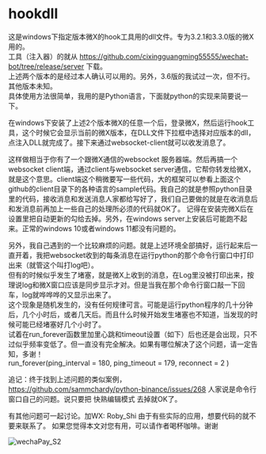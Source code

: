 # hookdll
这是windows下指定版本微X的hook工具用的dll文件。专为3.2.1和3.3.0版的微X用的。\
工具（注入器）的就从 https://github.com/cixingguangming55555/wechat-bot/tree/release/server 下载。\
上述两个版本的是经过本人确认可以用的。另外，3.6版的我试过一次，但不行。其他版本未知。\
具体使用方法很简单，我用的是Python语言，下面就python的实现来简要说一下。

在windows下安装了上述2个版本微X的任意一个后，登录微X，然后运行hook工具，这个时候它会显示当前的微X版本，在DLL文件下拉框中选择对应版本的dll，点注入DLL就完成了。接下来通过websocket-client就可以收发消息了。

这样做相当于你有了一个跟微X通信的websocket 服务器端。然后再搞一个websocket client端，通过client与websocket server通信，它帮你转发给微X，就是这个意思。client端这个稍微要写一些代码，大的框架可以参看上面这个github的client目录下的各种语言的sample代码。我自己的就是参照python目录里的代码，接收消息和发送消息人家都给写好了，我们自己要做的就是在收消息后和发消息前再加上一些自己的处理所必须的代码就OK了。
记得在安装完微X后在设置里把自动更新的勾给去掉。另外，在windows server上安装后可能跑不起来。正常的windows 10或者windows 11都没有问题的。

另外，我自己遇到的一个比较麻烦的问题。就是上述环境全部搞好，运行起来后一直开着，我把websocket收到的每条消息在运行python的那个命令行窗口中打印出来（就管这个叫打log吧）。\
但有的时候似乎发生了堵塞，就是微X上收到的消息，在Log里没被打印出来，按理说log和微X窗口应该是同步显示才对。但是当我在那个命令行窗口敲一下回车，log就哗哗哗的又显示出来了。\
这个现象是随机发生的，没有任何规律可言。可能是运行python程序的几十分钟后，几个小时后，或者几天后。而且什么时候开始发生堵塞也不知道，当发现的时候可能已经堵塞好几个小时了。\
试着在run_forever函数里加里心跳和timeout设置（如下）后也还是会出现，只不过似乎频率变低了。但一直没有完全解决。如果有哪位解决了这个问题，请一定告知，多谢！\
run_forever(ping_interval = 180, ping_timeout = 179, reconnect = 2 ) 

追记：终于找到上述问题的类似案例， https://github.com/sammchardy/python-binance/issues/268 人家说是命令行窗口自己的问题。说只要把 快熟编辑模式 去掉就OK了。

有其他问题可一起讨论。加WX: Roby_Shi 由于有些实际的应用，想要代码的就不要来联系了。
如果您觉得本文对您有用，可以请作者喝杯咖啡。谢谢

![wechaPay_S2](https://user-images.githubusercontent.com/37259748/219905856-1ef59988-fb55-486d-b6d0-bbcbec3d881f.jpg)
